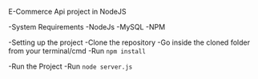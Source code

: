 E-Commerce Api project in NodeJS

-System Requirements
    -NodeJs
    -MySQL
    -NPM

-Setting up the project
    -Clone the repository
    -Go inside the cloned folder from your terminal/cmd
    -Run `npm install`
    
-Run the Project
    -Run `node server.js`
    